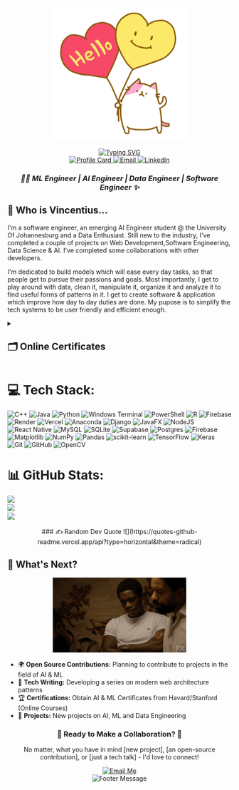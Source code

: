 <div align="center">
    <img width=300 src="./assets/greeting-greetings.gif"/>    
    <br/>
    <br/>
    <a href="https://git.io/typing-svg"><img src="https://readme-typing-svg.demolab.com?font=Itim&size=40&duration=2000&pause=3000&color=E0DFF1&center=true&repeat=false&width=600&height=60&lines=Greetings%2C+techie!+It's+Vincentius!" alt="Typing SVG" /></a>
</div>

<div align="center">
  <a href="https://rv-sello-profile-card.onrender.com/">
    <img src="https://img.shields.io/badge/Portfolio-FF5722?style=for-the-badge&logo=google-chrome&logoColor=white" alt="Profile Card" loading="lazy"/>
  </a>
  <a href="mailto:vincentiussello@gmail.com">
    <img src="https://img.shields.io/badge/Email-D14836?style=for-the-badge&logo=gmail&logoColor=white" alt="Email" loading="lazy"/>
  </a>
  <a href="https://www.linkedin.com/in/reatlehile-sello-a9775932b/">
    <img src="https://img.shields.io/badge/LinkedIn-0077B5?style=for-the-badge&logo=linkedin&logoColor=white" alt="LinkedIn" loading="lazy"/>
  </a>
</div>

<h3 align="center">
  <em>👩‍💻 ML Engineer | AI Engineer | Data Engineer | Software Engineer ✨</em>
</h3>

## 👻 Who is Vincentius...  
<p>
I'm a software engineer, an emerging AI Engineer student @ the University Of Johannesburg and a Data Enthusiast.
Still new to the industry, I've completed a couple of projects on Web Development,Software Engineering, Data Science & AI.
I've completed some collaborations with other developers. 
</p>

<p>
I'm dedicated to build models which will ease every day tasks, so that people get to pursue their passions and goals.
Most importantly, I get to play around with data, clean it, manipulate it, organize it and analyze it to find useful
forms of patterns in it. I get to create software & application which improve how day to day duties are done.
My pupose is to simplify the tech systems to be user friendly and efficient enough. 
</p>

<details close>
<summary><h2>🗂 Online Certificates</h2></summary>
    <div align="center">
        <img src="/assets/certificates/VINCENTIUS_SELLO_Pandas.png" width=200 alt="VINCENTIUS SELLO - Pandas"/>
        <img src="/assets/certificates/VINCENTIUS SELLO_Data_Cleaning.png" width=200 
        alt="VINCENTIUS SELLO - Data Cleaning"/>
        <img src="/assets/certificates/VINCENTIUS_SELLO_Geospatial_Analysis.png" width=200 
        alt="VINCENTIUS SELLO Geospatial Analysis"/>
        <img src="/assets/certificates/VINCENTIUS_SELLO_Intro_to_Machine_Learning.png" width=200 
        alt="VINCENTIUS SELLO - Intro to Machine Learning"/>
        <img src="/assets/certificates/VINCENTIUS_SELLO_Intermediate_Machine_Learning.png" width=200 
        alt="VINCENTIUS SELLO - Intermediate Machine Learning"/>
    </div>
</details>

# 💻 Tech Stack:

![C++](https://img.shields.io/badge/c++-%2300599C.svg?style=for-the-badge&logo=c%2B%2B&logoColor=white) ![Java](https://img.shields.io/badge/java-%23ED8B00.svg?style=for-the-badge&logo=openjdk&logoColor=white) ![Python](https://img.shields.io/badge/python-3670A0?style=for-the-badge&logo=python&logoColor=ffdd54) ![Windows Terminal](https://img.shields.io/badge/Windows%20Terminal-%234D4D4D.svg?style=for-the-badge&logo=windows-terminal&logoColor=white) ![PowerShell](https://img.shields.io/badge/PowerShell-%235391FE.svg?style=for-the-badge&logo=powershell&logoColor=white) ![R](https://img.shields.io/badge/r-%23276DC3.svg?style=for-the-badge&logo=r&logoColor=white) ![Firebase](https://img.shields.io/badge/firebase-%23039BE5.svg?style=for-the-badge&logo=firebase) ![Render](https://img.shields.io/badge/Render-%46E3B7.svg?style=for-the-badge&logo=render&logoColor=white) ![Vercel](https://img.shields.io/badge/vercel-%23000000.svg?style=for-the-badge&logo=vercel&logoColor=white) ![Anaconda](https://img.shields.io/badge/Anaconda-%2344A833.svg?style=for-the-badge&logo=anaconda&logoColor=white) ![Django](https://img.shields.io/badge/django-%23092E20.svg?style=for-the-badge&logo=django&logoColor=white) ![JavaFX](https://img.shields.io/badge/javafx-%23FF0000.svg?style=for-the-badge&logo=javafx&logoColor=white) ![NodeJS](https://img.shields.io/badge/node.js-6DA55F?style=for-the-badge&logo=node.js&logoColor=white) ![React Native](https://img.shields.io/badge/react_native-%2320232a.svg?style=for-the-badge&logo=react&logoColor=%2361DAFB) ![MySQL](https://img.shields.io/badge/mysql-4479A1.svg?style=for-the-badge&logo=mysql&logoColor=white) ![SQLite](https://img.shields.io/badge/sqlite-%2307405e.svg?style=for-the-badge&logo=sqlite&logoColor=white) ![Supabase](https://img.shields.io/badge/Supabase-3ECF8E?style=for-the-badge&logo=supabase&logoColor=white) ![Postgres](https://img.shields.io/badge/postgres-%23316192.svg?style=for-the-badge&logo=postgresql&logoColor=white) ![Firebase](https://img.shields.io/badge/firebase-a08021?style=for-the-badge&logo=firebase&logoColor=ffcd34) ![Matplotlib](https://img.shields.io/badge/Matplotlib-%23ffffff.svg?style=for-the-badge&logo=Matplotlib&logoColor=black) ![NumPy](https://img.shields.io/badge/numpy-%23013243.svg?style=for-the-badge&logo=numpy&logoColor=white) ![Pandas](https://img.shields.io/badge/pandas-%23150458.svg?style=for-the-badge&logo=pandas&logoColor=white) ![scikit-learn](https://img.shields.io/badge/scikit--learn-%23F7931E.svg?style=for-the-badge&logo=scikit-learn&logoColor=white) ![TensorFlow](https://img.shields.io/badge/TensorFlow-%23FF6F00.svg?style=for-the-badge&logo=TensorFlow&logoColor=white) ![Keras](https://img.shields.io/badge/Keras-%23D00000.svg?style=for-the-badge&logo=Keras&logoColor=white) ![Git](https://img.shields.io/badge/git-%23F05033.svg?style=for-the-badge&logo=git&logoColor=white) ![GitHub](https://img.shields.io/badge/github-%23121011.svg?style=for-the-badge&logo=github&logoColor=white) ![OpenCV](https://img.shields.io/badge/opencv-%23white.svg?style=for-the-badge&logo=opencv&logoColor=white)

# 📊 GitHub Stats:
![](https://github-readme-stats.vercel.app/api?username=Vincentius474&theme=dark&hide_border=false&include_all_commits=false&count_private=false)<br/>
![](https://github-readme-streak-stats.herokuapp.com/?user=Vincentius474&theme=dark&hide_border=false)<br/>
![](https://github-readme-stats.vercel.app/api/top-langs/?username=Vincentius474&theme=dark&hide_border=false&include_all_commits=false&count_private=false&layout=compact)

<div align="center">
### ✍️ Random Dev Quote
![](https://quotes-github-readme.vercel.app/api?type=horizontal&theme=radical)
</div>

## 🎯 What's Next?

<div align="center">
  <img width=300 src="./assets/next.gif"/>
</div>

- 🌍 **Open Source Contributions:** Planning to contribute to projects in the field of AI & ML
- 📝 **Tech Writing:** Developing a series on modern web architecture patterns
- 🏆 **Certifications:** Obtain AI & ML Certificates from Havard/Stanford (Online Courses)
- 🚀 **Projects:** New projects on AI, ML and Data Engineering

<div align="center">
  <h3>🚀 Ready to Make a Collaboration? 🚀</h3>
  <p>No matter, what you have in mind [new project], [an open-source contribution], or [just a tech talk] - I'd love to connect!</p>
  <a href="mailto:vincentiussello@gmail.com">
    <img src="https://img.shields.io/badge/Send_Me_An_Email-FF5722?style=for-the-badge&logo=gmail&logoColor=white" alt="Email Me"/>
  </a>
</div>

<!-- Stylized Footer -->
<div align="center">
  <img src="https://readme-typing-svg.herokuapp.com?font=Fira+Code&pause=1000&color=A177FE&width=435&lines=Collecting%2CEach+Percept+At+A+Time" alt="Footer Message"/>
</div>
